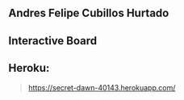 ## Andres Felipe Cubillos Hurtado
## Interactive Board
## Heroku:
> https://secret-dawn-40143.herokuapp.com/

